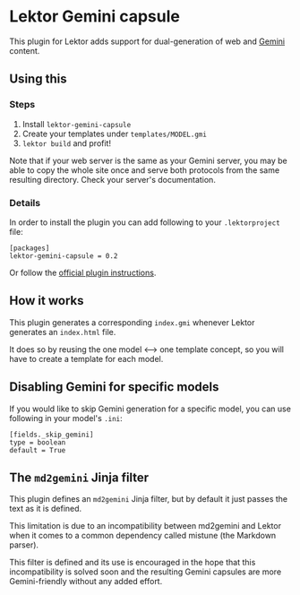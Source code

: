 # Lektor Gemini capsule

This plugin for Lektor adds support for dual-generation of web and [Gemini][gmi]
content.


## Using this


### Steps

1. Install `lektor-gemini-capsule`
2. Create your templates under `templates/MODEL.gmi`
3. `lektor build` and profit!

Note that if your web server is the same as your Gemini server, you may be able
to copy the whole site once and serve both protocols from the same resulting
directory.
Check your server's documentation.

### Details

In order to install the plugin you can add following to your `.lektorproject`
file:

    [packages]
    lektor-gemini-capsule = 0.2

Or follow the [official plugin instructions][lektorplugins].


## How it works

This plugin generates a corresponding `index.gmi` whenever Lektor generates an
`index.html` file.

It does so by reusing the one model <--> one template concept, so you will have
to create a template for each model.


## Disabling Gemini for specific models

If you would like to skip Gemini generation for a specific model, you can use
following in your model's `.ini`:

    [fields._skip_gemini]
    type = boolean
    default = True


## The `md2gemini` Jinja filter

This plugin defines an `md2gemini` Jinja filter, but by default it just passes
the text as it is defined.

This limitation is due to an incompatibility between md2gemini and Lektor when
it comes to a common dependency called mistune (the Markdown parser).

This filter is defined and its use is encouraged in the hope that this
incompatibility is solved soon and the resulting Gemini capsules are more
Gemini-friendly without any added effort.

[lektorplugins]: https://www.getlektor.com/docs/plugins/
[gmi]: https://gemini.circumlunar.space/
